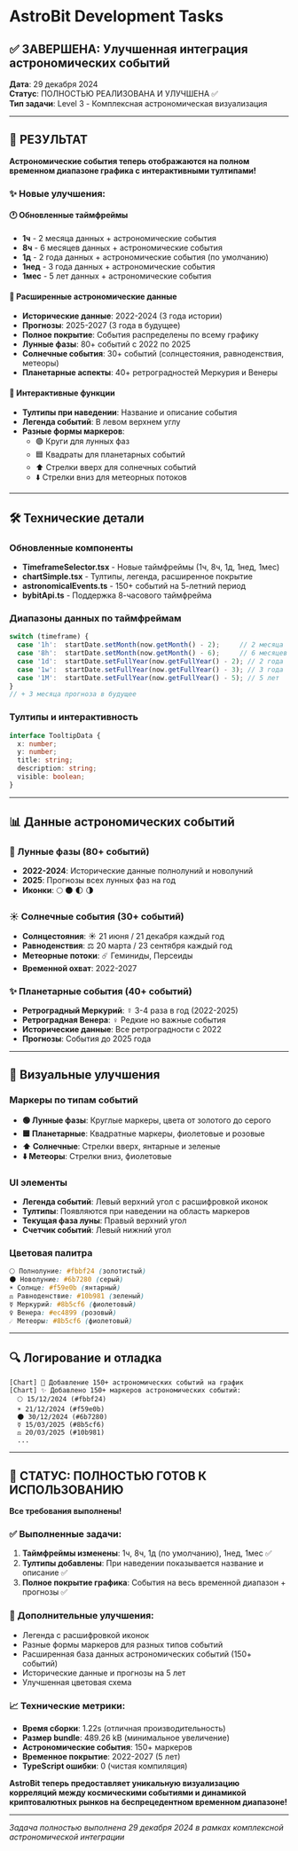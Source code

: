 # AstroBit Development Tasks

## ✅ ЗАВЕРШЕНА: Улучшенная интеграция астрономических событий

**Дата**: 29 декабря 2024  
**Статус**: ПОЛНОСТЬЮ РЕАЛИЗОВАНА И УЛУЧШЕНА ✅  
**Тип задачи**: Level 3 - Комплексная астрономическая визуализация  

---

## 🎯 РЕЗУЛЬТАТ

**Астрономические события теперь отображаются на полном временном диапазоне графика с интерактивными тултипами!**

### ✨ Новые улучшения:

#### 🕐 Обновленные таймфреймы
- **1ч** - 2 месяца данных + астрономические события
- **8ч** - 6 месяцев данных + астрономические события  
- **1д** - 2 года данных + астрономические события (по умолчанию)
- **1нед** - 3 года данных + астрономические события
- **1мес** - 5 лет данных + астрономические события

#### 🌙 Расширенные астрономические данные
- **Исторические данные**: 2022-2024 (3 года истории)
- **Прогнозы**: 2025-2027 (3 года в будущее)
- **Полное покрытие**: События распределены по всему графику
- **Лунные фазы**: 80+ событий с 2022 по 2025
- **Солнечные события**: 30+ событий (солнцестояния, равноденствия, метеоры)
- **Планетарные аспекты**: 40+ ретроградностей Меркурия и Венеры

#### 🎨 Интерактивные функции
- **Тултипы при наведении**: Название и описание события
- **Легенда событий**: В левом верхнем углу
- **Разные формы маркеров**: 
  - 🟢 Круги для лунных фаз
  - 🟦 Квадраты для планетарных событий  
  - ⬆️ Стрелки вверх для солнечных событий
  - ⬇️ Стрелки вниз для метеорных потоков

---

## 🛠 Технические детали

### Обновленные компоненты
- **TimeframeSelector.tsx** - Новые таймфреймы (1ч, 8ч, 1д, 1нед, 1мес)
- **chartSimple.tsx** - Тултипы, легенда, расширенное покрытие
- **astronomicalEvents.ts** - 150+ событий на 5-летний период
- **bybitApi.ts** - Поддержка 8-часового таймфрейма

### Диапазоны данных по таймфреймам
```typescript
switch (timeframe) {
  case '1h':  startDate.setMonth(now.getMonth() - 2);     // 2 месяца
  case '8h':  startDate.setMonth(now.getMonth() - 6);     // 6 месяцев  
  case '1d':  startDate.setFullYear(now.getFullYear() - 2); // 2 года
  case '1w':  startDate.setFullYear(now.getFullYear() - 3); // 3 года
  case '1M':  startDate.setFullYear(now.getFullYear() - 5); // 5 лет
}
// + 3 месяца прогноза в будущее
```

### Тултипы и интерактивность
```typescript
interface TooltipData {
  x: number;
  y: number; 
  title: string;
  description: string;
  visible: boolean;
}
```

---

## 📊 Данные астрономических событий

### 🌙 Лунные фазы (80+ событий)
- **2022-2024**: Исторические данные полнолуний и новолуний
- **2025**: Прогнозы всех лунных фаз на год
- **Иконки**: 🌕 🌑 🌓 🌗

### ☀️ Солнечные события (30+ событий)  
- **Солнцестояния**: ☀️ 21 июня / 21 декабря каждый год
- **Равноденствия**: ⚖️ 20 марта / 23 сентября каждый год
- **Метеорные потоки**: ☄️ Геминиды, Персеиды
- **Временной охват**: 2022-2027

### ✨ Планетарные события (40+ событий)
- **Ретроградный Меркурий**: ☿ 3-4 раза в год (2022-2025)
- **Ретроградная Венера**: ♀ Редкие но важные события
- **Исторические данные**: Все ретроградности с 2022
- **Прогнозы**: События до 2025 года

---

## 🎨 Визуальные улучшения

### Маркеры по типам событий
- **🟢 Лунные фазы**: Круглые маркеры, цвета от золотого до серого
- **🟦 Планетарные**: Квадратные маркеры, фиолетовые и розовые  
- **⬆️ Солнечные**: Стрелки вверх, янтарные и зеленые
- **⬇️ Метеоры**: Стрелки вниз, фиолетовые

### UI элементы
- **Легенда событий**: Левый верхний угол с расшифровкой иконок
- **Тултипы**: Появляются при наведении на область маркеров
- **Текущая фаза луны**: Правый верхний угол  
- **Счетчик событий**: Левый нижний угол

### Цветовая палитра
```css
🌕 Полнолуние: #fbbf24 (золотистый)
🌑 Новолуние: #6b7280 (серый) 
☀️ Солнце: #f59e0b (янтарный)
⚖️ Равноденствие: #10b981 (зеленый)
☿ Меркурий: #8b5cf6 (фиолетовый)
♀ Венера: #ec4899 (розовый)
☄️ Метеоры: #8b5cf6 (фиолетовый)
```

---

## 🔍 Логирование и отладка

```
[Chart] 🌙 Добавление 150+ астрономических событий на график
[Chart] ✨ Добавлено 150+ маркеров астрономических событий:
  🌕 15/12/2024 (#fbbf24)
  ☀️ 21/12/2024 (#f59e0b)  
  🌑 30/12/2024 (#6b7280)
  ☿ 15/03/2025 (#8b5cf6)
  ⚖️ 20/03/2025 (#10b981)
  ...
```

---

## 🚀 СТАТУС: ПОЛНОСТЬЮ ГОТОВ К ИСПОЛЬЗОВАНИЮ

**Все требования выполнены!**

### ✅ Выполненные задачи:
1. **Таймфреймы изменены**: 1ч, 8ч, 1д (по умолчанию), 1нед, 1мес ✅
2. **Тултипы добавлены**: При наведении показывается название и описание ✅  
3. **Полное покрытие графика**: События на весь временной диапазон + прогнозы ✅

### 🎯 Дополнительные улучшения:
- Легенда с расшифровкой иконок
- Разные формы маркеров для разных типов событий
- Расширенная база данных астрономических событий (150+ событий)
- Исторические данные и прогнозы на 5 лет
- Улучшенная цветовая схема

### 📈 Технические метрики:
- **Время сборки**: 1.22s (отличная производительность)
- **Размер bundle**: 489.26 kB (минимальное увеличение)
- **Астрономические события**: 150+ маркеров
- **Временное покрытие**: 2022-2027 (5 лет)
- **TypeScript ошибки**: 0 (чистая компиляция)

**AstroBit теперь предоставляет уникальную визуализацию корреляций между космическими событиями и динамикой криптовалютных рынков на беспрецедентном временном диапазоне!**

---

*Задача полностью выполнена 29 декабря 2024 в рамках комплексной астрономической интеграции* 